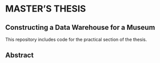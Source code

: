 # MASTER’S THESIS
## Constructing a Data Warehouse for a Museum

This repository includes code for the practical section of the thesis.

## Abstract


